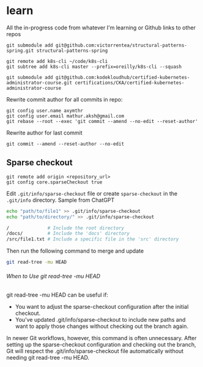# learn
All the in-progress code from whatever I'm learning or Github links to other repos

```
git submodule add git@github.com:victorrentea/structural-patterns-spring.git structural-patterns-spring
```

```
git remote add k8s-cli ~/code/k8s-cli 
git subtree add k8s-cli master --prefix=oreilly/k8s-cli --squash
```

```
git submodule add git@github.com:kodekloudhub/certified-kubernetes-administrator-course.git certifications/CKA/certified-kubernetes-administrator-course
```

Rewrite commit author for all commits in repo:
```shell
git config user.name axymthr
git config user.email mathur.aksh@gmail.com
git rebase --root --exec 'git commit --amend --no-edit --reset-author'
```
Rewrite author for last commit
```shell
git commit --amend --reset-author --no-edit
```

## Sparse checkout
```shell
git remote add origin <repository_url>
git config core.sparseCheckout true
```
Edit `.git/info/sparse-checkout` file or create `sparse-checkout` in the `.git/info` directory.
Sample from ChatGPT
```bash
echo "path/to/file1" >> .git/info/sparse-checkout
echo "path/to/directory/" >> .git/info/sparse-checkout
```
```bash
/              # Include the root directory
/docs/         # Include the 'docs' directory
/src/file1.txt # Include a specific file in the 'src' directory
```
Then run the following command to merge and update
```bash
git read-tree -mu HEAD
```
###### When to Use git read-tree -mu HEAD

git read-tree -mu HEAD can be useful if:
- You want to adjust the sparse-checkout configuration after the initial checkout.
- You’ve updated .git/info/sparse-checkout to include new paths and want to apply those changes without checking out the branch again.

In newer Git workflows, however, this command is often unnecessary. After setting up the sparse-checkout configuration and checking out the branch, Git will respect the .git/info/sparse-checkout file automatically without needing git read-tree -mu HEAD.
